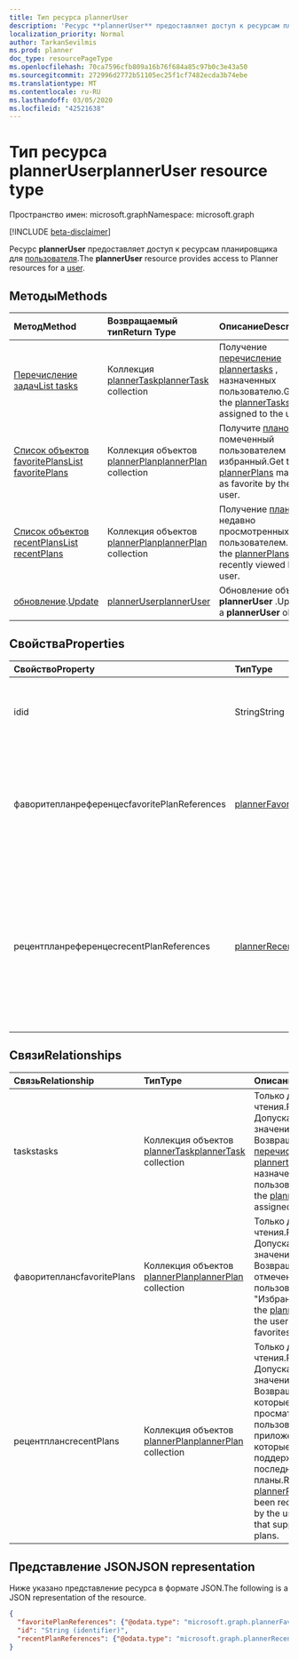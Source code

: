 ```yaml
---
title: Тип ресурса plannerUser
description: 'Ресурс **plannerUser** предоставляет доступ к ресурсам планировщика для пользователя. '
localization_priority: Normal
author: TarkanSevilmis
ms.prod: planner
doc_type: resourcePageType
ms.openlocfilehash: 70ca7596cfb809a16b76f684a85c97b0c3e43a50
ms.sourcegitcommit: 272996d2772b51105ec25f1cf7482ecda3b74ebe
ms.translationtype: MT
ms.contentlocale: ru-RU
ms.lasthandoff: 03/05/2020
ms.locfileid: "42521638"
---
```

# <a name="planneruser-resource-type"></a><span data-ttu-id="2c139-103">Тип ресурса plannerUser</span><span class="sxs-lookup"><span data-stu-id="2c139-103">plannerUser resource type</span></span>

<span data-ttu-id="2c139-104">Пространство имен: microsoft.graph</span><span class="sxs-lookup"><span data-stu-id="2c139-104">Namespace: microsoft.graph</span></span>

[!INCLUDE [beta-disclaimer](../../includes/beta-disclaimer.md)]

<span data-ttu-id="2c139-105">Ресурс **plannerUser** предоставляет доступ к ресурсам планировщика для [пользователя](user.md).</span><span class="sxs-lookup"><span data-stu-id="2c139-105">The **plannerUser** resource provides access to Planner resources for a [user](user.md).</span></span> 


## <a name="methods"></a><span data-ttu-id="2c139-106">Методы</span><span class="sxs-lookup"><span data-stu-id="2c139-106">Methods</span></span>

| <span data-ttu-id="2c139-107">Метод</span><span class="sxs-lookup"><span data-stu-id="2c139-107">Method</span></span>           | <span data-ttu-id="2c139-108">Возвращаемый тип</span><span class="sxs-lookup"><span data-stu-id="2c139-108">Return Type</span></span>    |<span data-ttu-id="2c139-109">Описание</span><span class="sxs-lookup"><span data-stu-id="2c139-109">Description</span></span>|
|:---------------|:--------|:----------|
|[<span data-ttu-id="2c139-110">Перечисление задач</span><span class="sxs-lookup"><span data-stu-id="2c139-110">List tasks</span></span>](../api/planneruser-list-tasks.md) |<span data-ttu-id="2c139-111">Коллекция [plannerTask](plannertask.md)</span><span class="sxs-lookup"><span data-stu-id="2c139-111">[plannerTask](plannertask.md) collection</span></span>| <span data-ttu-id="2c139-112">Получение [перечисление plannertasks](plannertask.md) , назначенных пользователю.</span><span class="sxs-lookup"><span data-stu-id="2c139-112">Get the [plannerTasks](plannertask.md) assigned to the user.</span></span>|
|[<span data-ttu-id="2c139-113">Список объектов favoritePlans</span><span class="sxs-lookup"><span data-stu-id="2c139-113">List favoritePlans</span></span>](../api/planneruser-list-favoriteplans.md) |<span data-ttu-id="2c139-114">Коллекция объектов [plannerPlan](plannerplan.md)</span><span class="sxs-lookup"><span data-stu-id="2c139-114">[plannerPlan](plannerplan.md) collection</span></span>| <span data-ttu-id="2c139-115">Получите [планов](plannerplan.md) , помеченный пользователем как избранный.</span><span class="sxs-lookup"><span data-stu-id="2c139-115">Get the [plannerPlans](plannerplan.md) marked as favorite by the user.</span></span>|
|[<span data-ttu-id="2c139-116">Список объектов recentPlans</span><span class="sxs-lookup"><span data-stu-id="2c139-116">List recentPlans</span></span>](../api/planneruser-list-recentplans.md) |<span data-ttu-id="2c139-117">Коллекция объектов [plannerPlan](plannerplan.md)</span><span class="sxs-lookup"><span data-stu-id="2c139-117">[plannerPlan](plannerplan.md) collection</span></span>| <span data-ttu-id="2c139-118">Получение [планов](plannerplan.md) , недавно просмотренных пользователем.</span><span class="sxs-lookup"><span data-stu-id="2c139-118">Get the [plannerPlans](plannerplan.md) recently viewed by the user.</span></span>|
|<span data-ttu-id="2c139-119">[обновление](../api/planneruser-update.md).</span><span class="sxs-lookup"><span data-stu-id="2c139-119">[Update](../api/planneruser-update.md)</span></span> | [<span data-ttu-id="2c139-120">plannerUser</span><span class="sxs-lookup"><span data-stu-id="2c139-120">plannerUser</span></span>](planneruser.md)| <span data-ttu-id="2c139-121">Обновление объекта **plannerUser** .</span><span class="sxs-lookup"><span data-stu-id="2c139-121">Update a **plannerUser** object.</span></span> |


## <a name="properties"></a><span data-ttu-id="2c139-122">Свойства</span><span class="sxs-lookup"><span data-stu-id="2c139-122">Properties</span></span>
| <span data-ttu-id="2c139-123">Свойство</span><span class="sxs-lookup"><span data-stu-id="2c139-123">Property</span></span>     | <span data-ttu-id="2c139-124">Тип</span><span class="sxs-lookup"><span data-stu-id="2c139-124">Type</span></span>   |<span data-ttu-id="2c139-125">Описание</span><span class="sxs-lookup"><span data-stu-id="2c139-125">Description</span></span>|
|:---------------|:--------|:----------|
|<span data-ttu-id="2c139-126">id</span><span class="sxs-lookup"><span data-stu-id="2c139-126">id</span></span>|<span data-ttu-id="2c139-127">String</span><span class="sxs-lookup"><span data-stu-id="2c139-127">String</span></span>| <span data-ttu-id="2c139-128">Только для чтения.</span><span class="sxs-lookup"><span data-stu-id="2c139-128">Read-only.</span></span> <span data-ttu-id="2c139-129">Идентификатор объекта plannerUser</span><span class="sxs-lookup"><span data-stu-id="2c139-129">Identifier of the plannerUser</span></span>|
|<span data-ttu-id="2c139-130">фаворитепланреференцес</span><span class="sxs-lookup"><span data-stu-id="2c139-130">favoritePlanReferences</span></span>|<span data-ttu-id="2c139-131">[plannerFavoritePlanReferenceCollection](plannerfavoriteplanreferencecollection.md);</span><span class="sxs-lookup"><span data-stu-id="2c139-131">[plannerFavoritePlanReferenceCollection](plannerfavoriteplanreferencecollection.md)</span></span>| <span data-ttu-id="2c139-132">Коллекция, содержащая ссылки на планы, помеченные пользователем как "Избранное".</span><span class="sxs-lookup"><span data-stu-id="2c139-132">A collection containing the references to the plans that the user has marked as favorites.</span></span>|
|<span data-ttu-id="2c139-133">рецентпланреференцес</span><span class="sxs-lookup"><span data-stu-id="2c139-133">recentPlanReferences</span></span>|<span data-ttu-id="2c139-134">[plannerRecentPlanReferenceCollection](plannerrecentplanreferencecollection.md).</span><span class="sxs-lookup"><span data-stu-id="2c139-134">[plannerRecentPlanReferenceCollection](plannerrecentplanreferencecollection.md)</span></span>| <span data-ttu-id="2c139-135">Коллекция, содержащая ссылки на планы, которые пользователь недавно просматривал в приложениях, поддерживающих последние планы.</span><span class="sxs-lookup"><span data-stu-id="2c139-135">A collection containing references to the plans that were viewed recently by the user in apps that support recent plans.</span></span>|

## <a name="relationships"></a><span data-ttu-id="2c139-136">Связи</span><span class="sxs-lookup"><span data-stu-id="2c139-136">Relationships</span></span>
| <span data-ttu-id="2c139-137">Связь</span><span class="sxs-lookup"><span data-stu-id="2c139-137">Relationship</span></span> | <span data-ttu-id="2c139-138">Тип</span><span class="sxs-lookup"><span data-stu-id="2c139-138">Type</span></span>   |<span data-ttu-id="2c139-139">Описание</span><span class="sxs-lookup"><span data-stu-id="2c139-139">Description</span></span>|
|:---------------|:--------|:----------|
|<span data-ttu-id="2c139-140">tasks</span><span class="sxs-lookup"><span data-stu-id="2c139-140">tasks</span></span>|<span data-ttu-id="2c139-141">Коллекция объектов [plannerTask](plannertask.md)</span><span class="sxs-lookup"><span data-stu-id="2c139-141">[plannerTask](plannertask.md) collection</span></span>| <span data-ttu-id="2c139-142">Только для чтения.</span><span class="sxs-lookup"><span data-stu-id="2c139-142">Read-only.</span></span> <span data-ttu-id="2c139-143">Допускается значение null.</span><span class="sxs-lookup"><span data-stu-id="2c139-143">Nullable.</span></span> <span data-ttu-id="2c139-144">Возвращает [перечисление plannertasks](plannertask.md) , назначенный пользователю.</span><span class="sxs-lookup"><span data-stu-id="2c139-144">Returns the [plannerTasks](plannertask.md) assigned to the user.</span></span>|
|<span data-ttu-id="2c139-145">фаворитепланс</span><span class="sxs-lookup"><span data-stu-id="2c139-145">favoritePlans</span></span>|<span data-ttu-id="2c139-146">Коллекция объектов [plannerPlan](plannerplan.md)</span><span class="sxs-lookup"><span data-stu-id="2c139-146">[plannerPlan](plannerplan.md) collection</span></span>| <span data-ttu-id="2c139-147">Только для чтения.</span><span class="sxs-lookup"><span data-stu-id="2c139-147">Read-only.</span></span> <span data-ttu-id="2c139-148">Допускается значение null.</span><span class="sxs-lookup"><span data-stu-id="2c139-148">Nullable.</span></span> <span data-ttu-id="2c139-149">Возвращает [планов](plannerplan.md) , отмеченный пользователем как "Избранное".</span><span class="sxs-lookup"><span data-stu-id="2c139-149">Returns the [plannerPlans](plannerplan.md) that the user marked as favorites.</span></span>|
|<span data-ttu-id="2c139-150">рецентпланс</span><span class="sxs-lookup"><span data-stu-id="2c139-150">recentPlans</span></span>|<span data-ttu-id="2c139-151">Коллекция объектов [plannerPlan](plannerplan.md)</span><span class="sxs-lookup"><span data-stu-id="2c139-151">[plannerPlan](plannerplan.md) collection</span></span>| <span data-ttu-id="2c139-152">Только для чтения.</span><span class="sxs-lookup"><span data-stu-id="2c139-152">Read-only.</span></span> <span data-ttu-id="2c139-153">Допускается значение null.</span><span class="sxs-lookup"><span data-stu-id="2c139-153">Nullable.</span></span> <span data-ttu-id="2c139-154">Возвращает [планов](plannerplan.md) , которые недавно просматривал пользователь в приложениях, которые поддерживают последние планы.</span><span class="sxs-lookup"><span data-stu-id="2c139-154">Returns the [plannerPlans](plannerplan.md) that have been recently viewed by the user in apps that support recent plans.</span></span> |

## <a name="json-representation"></a><span data-ttu-id="2c139-155">Представление JSON</span><span class="sxs-lookup"><span data-stu-id="2c139-155">JSON representation</span></span>
<span data-ttu-id="2c139-156">Ниже указано представление ресурса в формате JSON.</span><span class="sxs-lookup"><span data-stu-id="2c139-156">The following is a JSON representation of the resource.</span></span>

<!-- {
  "blockType": "resource",
  "optionalProperties": [

  ],
  "keyProperty": "id",
  "baseType":"microsoft.graph.entity",  
  "@odata.type": "microsoft.graph.plannerUser"
}-->

```json
{
  "favoritePlanReferences": {"@odata.type": "microsoft.graph.plannerFavoritePlanReferenceCollection"},
  "id": "String (identifier)",
  "recentPlanReferences": {"@odata.type": "microsoft.graph.plannerRecentPlanReferenceCollection"}
}

```

<!-- uuid: 8fcb5dbc-d5aa-4681-8e31-b001d5168d79
2015-10-25 14:57:30 UTC -->
<!--
{
  "type": "#page.annotation",
  "description": "plannerUser resource",
  "keywords": "",
  "section": "documentation",
  "tocPath": "",
  "suppressions": []
}
-->
